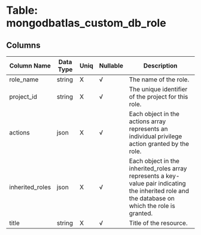 # Table: mongodbatlas_custom_db_role

## Columns 

|  Column Name   |  Data Type  | Uniq | Nullable | Description | 
|  ----  | ----  | ----  | ----  | ---- | 
| role_name | string | X | √ | The name of the role. | 
| project_id | string | X | √ | The unique identifier of the project for this role. | 
| actions | json | X | √ | Each object in the actions array represents an individual privilege action granted by the role. | 
| inherited_roles | json | X | √ | Each object in the inherited_roles array represents a key-value pair indicating the inherited role and the database on which the role is granted. | 
| title | string | X | √ | Title of the resource. | 


